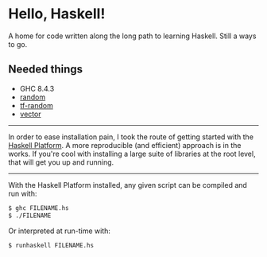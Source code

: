 # Hello, Haskell!

A home for code written along the long path to learning Haskell. Still a ways to go.

Needed things
---
  * GHC 8.4.3
  * [random](http://hackage.haskell.org/package/random-1.1/docs/System-Random.html)
  * [tf-random](http://hackage.haskell.org/package/tf-random-0.5/docs/System-Random-TF.html)
  * [vector](http://hackage.haskell.org/package/vector-0.12.0.1/docs/Data-Vector.html)
---
In order to ease installation pain, I took the route of getting started with the [Haskell Platform](https://www.haskell.org/platform/). A more reproducible (and efficient) approach is in the works. If you're cool with installing a large suite of libraries at the root level, that will get you up and running.

---
With the Haskell Platform installed, any given script can be compiled and run with:
```bash
$ ghc FILENAME.hs
$ ./FILENAME
```
Or interpreted at run-time with:
```bash
$ runhaskell FILENAME.hs
```
